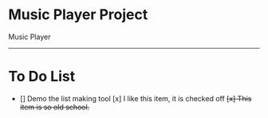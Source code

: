 # Music Player Project
Music Player

---

# To Do List

- [] Demo the list making tool
[x] I like this item, it is checked off
<del> [x] This item is so old school. </del>
